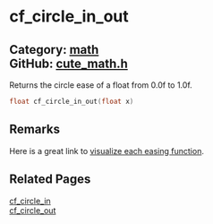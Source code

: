 # cf_circle_in_out

Category: [math](https://github.com/RandyGaul/cute_framework/blob/master/docs/api_reference?id=math)  
GitHub: [cute_math.h](https://github.com/RandyGaul/cute_framework/blob/master/include/cute_math.h)  
---

Returns the circle ease of a float from 0.0f to 1.0f.

```cpp
float cf_circle_in_out(float x)
```

## Remarks

Here is a great link to [visualize each easing function](https://easings.net/).

## Related Pages

[cf_circle_in](https://github.com/RandyGaul/cute_framework/blob/master/docs/math/cf_circle_in.md)  
[cf_circle_out](https://github.com/RandyGaul/cute_framework/blob/master/docs/math/cf_circle_out.md)  
